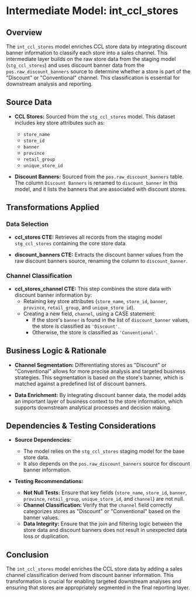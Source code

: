 # Intermediate Model: int_ccl_stores

## Overview
The `int_ccl_stores` model enriches CCL store data by integrating discount banner information to classify each store into a sales channel. This intermediate layer builds on the raw store data from the staging model (`stg_ccl_stores`) and uses discount banner data from the `pos.raw_discount_banners` source to determine whether a store is part of the "Discount" or "Conventional" channel. This classification is essential for downstream analysis and reporting.

## Source Data
- **CCL Stores:**
  Sourced from the `stg_ccl_stores` model. This dataset includes key store attributes such as:
  - `store_name`
  - `store_id`
  - `banner`
  - `province`
  - `retail_group`
  - `unique_store_id`

- **Discount Banners:**
  Sourced from the `pos.raw_discount_banners` table. The column `Discount Banners` is renamed to `discount_banner` in this model, and it lists the banners that are associated with discount stores.

## Transformations Applied
### Data Selection
- **ccl_stores CTE:**
  Retrieves all records from the staging model `stg_ccl_stores` containing the core store data.

- **discount_banners CTE:**
  Extracts the discount banner values from the raw discount banners source, renaming the column to `discount_banner`.

### Channel Classification
- **ccl_stores_channel CTE:**
  This step combines the store data with discount banner information by:
  - Retaining key store attributes (`store_name`, `store_id`, `banner`, `province`, `retail_group`, and `unique_store_id`).
  - Creating a new field, `channel`, using a CASE statement:
    - If the store's `banner` is found in the list of `discount_banner` values, the store is classified as `'Discount'`.
    - Otherwise, the store is classified as `'Conventional'`.

## Business Logic & Rationale
- **Channel Segmentation:**
  Differentiating stores as "Discount" or "Conventional" allows for more precise analysis and targeted business strategies. This segmentation is based on the store's banner, which is matched against a predefined list of discount banners.

- **Data Enrichment:**
  By integrating discount banner data, the model adds an important layer of business context to the store information, which supports downstream analytical processes and decision making.

## Dependencies & Testing Considerations
- **Source Dependencies:**
  - The model relies on the `stg_ccl_stores` staging model for the base store data.
  - It also depends on the `pos.raw_discount_banners` source for discount banner information.

- **Testing Recommendations:**
  - **Not Null Tests:** Ensure that key fields (`store_name`, `store_id`, `banner`, `province`, `retail_group`, `unique_store_id`, and `channel`) are not null.
  - **Channel Classification:** Verify that the `channel` field correctly categorizes stores as "Discount" or "Conventional" based on the banner values.
  - **Data Integrity:** Ensure that the join and filtering logic between the store data and discount banners does not result in unexpected data loss or duplication.

## Conclusion
The `int_ccl_stores` model enriches the CCL store data by adding a sales channel classification derived from discount banner information. This transformation is crucial for enabling targeted downstream analyses and ensuring that stores are appropriately segmented in the final reporting layer.
